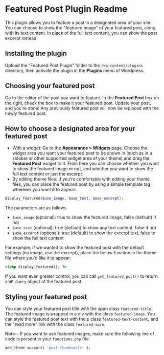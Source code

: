 # Featured Post Plugin Readme

This plugin allows you to feature a post in a designated area of your site. You can choose to show the "featured image" of your featured post, along with its text content. In place of the full text content, you can show the post excerpt instead.

## Installing the plugin 
Upload the "Featured Post Plugin" folder to the `/wp-content/plugins` directory, then activate the plugin in the **Plugins** menu of Wordpress.

## Choosing your featured post
Go to the editor of the post you want to feature. In the **Featured Post** box on the right, check the box to make it your featured post. Update your post, and you're done! Any previously featured post will now be replaced with the newly featured post.

## How to choose a designated area for your featured post
* With a widget: Go to the **Appearance > Widgets** page. Choose the widget area you want your featured post to be shown in (such as in a sidebar or other supported widget area of your theme) and drag the **Featured Post** widget to it. From here you can choose whether you want to show the featured image or not, and whether you want to show the full text content or just the excerpt.
* By editing theme files: If you're comfortable with editing your theme files, you can place the featured post by using a simple template tag wherever you want it to appear: 
```php
display_featured($use_image, $use_text, $use_excerpt); 
```

The parameters are as follows-
* `$use_image` (optional): true to show the featured image, false (default) if not
* `$use_text` (optional): true (default) to show any text content, false if not
* `$use_excerpt` (optional): true (default) to show the excerpt text, false to show the full text content

For example, if we wanted to show the featured post with the default settings (no image, use the excerpt), place the below function in the theme file where you'd like it to appear: 
```php
<?php display_featured(); ?> 
```

If you want even greater control, you can call `get_featured_post()` to return a `WP_Query` object of the featured post.

## Styling your featured post
You can style your featured post title with the span class `featured-title`. The featured image is wrapped in a div with the class `featured-image`. You can style the featured post text with the p class `featured-text-content`, and the "read more" link with the class `featured-more`.

Note-- If you want to use featured images, make sure the following line of code is present in your `functions.php` file:
```php 
add_theme_support( 'post-thumbnails' ); 
```
